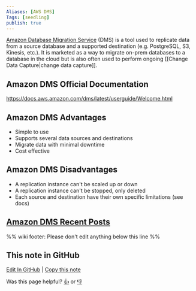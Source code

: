 ```yaml
---
Aliases: [AWS DMS]
Tags: [seedling]
publish: true
---
```


[Amazon Database Migration Service](https://aws.amazon.com/dms/) (DMS) is a tool used to replicate data from a source database and a supported destination (e.g. PostgreSQL, S3, Kinesis, etc.). It is marketed as a way to migrate on-prem databases to a database in the cloud but is also often used to perform ongoing [[Change Data Capture|change data capture]].

## Amazon DMS Official Documentation

https://docs.aws.amazon.com/dms/latest/userguide/Welcome.html

## Amazon DMS Advantages

- Simple to use
- Supports several data sources and destinations
- Migrate data with minimal downtime
- Cost effective

## Amazon DMS Disadvantages

- A replication instance can't be scaled up or down
- A replication instance can't be stopped, only deleted
- Each source and destination have their own specific limitations (see docs)

## [Amazon DMS Recent Posts](https://www.reddit.com/r/dataengineering/search/?q=AWS%20DMS&restrict_sr=1&sr_nsfw=)

%% wiki footer: Please don't edit anything below this line %%

## This note in GitHub

<span class="git-footer">[Edit In GitHub](https://github.dev/data-engineering-community/data-engineering-wiki/blob/main/Tools/Amazon%20DMS.md "git-hub-edit-note") | [Copy this note](https://raw.githubusercontent.com/data-engineering-community/data-engineering-wiki/main/Tools/Amazon%20DMS.md "git-hub-copy-note")</span>

<span class="git-footer">Was this page helpful?
[👍](https://tally.so/r/3jZ8D4?rating=Yes&url=https://dataengineering.wiki/Tools/Amazon+DMS) or [👎](https://tally.so/r/3jZ8D4?rating=No&url=https://dataengineering.wiki/Tools/Amazon+DMS)</span>
